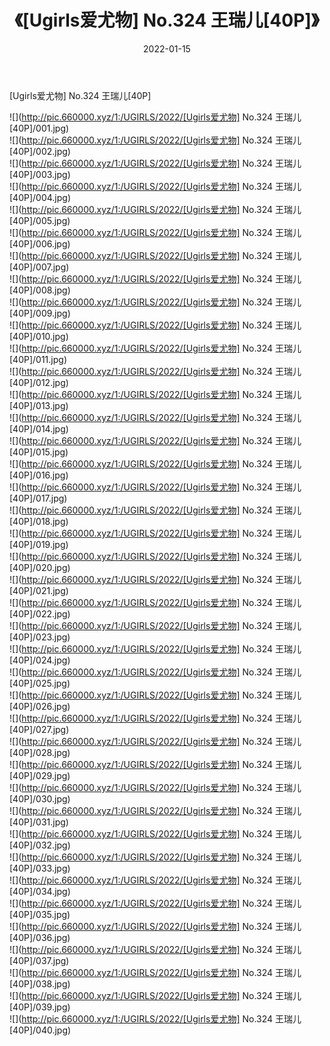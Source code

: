﻿---
layout: post
title:  《[Ugirls爱尤物] No.324 王瑞儿[40P]》
date:   2022-01-15
img: http://pic.660000.xyz/1:/UGIRLS/2022/[Ugirls爱尤物] No.324 王瑞儿[40P]/000.jpg
categories: [美女, 清纯, 唯美]
---

[Ugirls爱尤物] No.324 王瑞儿[40P]

  ![](http://pic.660000.xyz/1:/UGIRLS/2022/[Ugirls爱尤物] No.324 王瑞儿[40P]/001.jpg) <br> ![](http://pic.660000.xyz/1:/UGIRLS/2022/[Ugirls爱尤物] No.324 王瑞儿[40P]/002.jpg) <br> ![](http://pic.660000.xyz/1:/UGIRLS/2022/[Ugirls爱尤物] No.324 王瑞儿[40P]/003.jpg) <br> ![](http://pic.660000.xyz/1:/UGIRLS/2022/[Ugirls爱尤物] No.324 王瑞儿[40P]/004.jpg) <br> ![](http://pic.660000.xyz/1:/UGIRLS/2022/[Ugirls爱尤物] No.324 王瑞儿[40P]/005.jpg) <br> ![](http://pic.660000.xyz/1:/UGIRLS/2022/[Ugirls爱尤物] No.324 王瑞儿[40P]/006.jpg) <br> ![](http://pic.660000.xyz/1:/UGIRLS/2022/[Ugirls爱尤物] No.324 王瑞儿[40P]/007.jpg) <br> ![](http://pic.660000.xyz/1:/UGIRLS/2022/[Ugirls爱尤物] No.324 王瑞儿[40P]/008.jpg) <br> ![](http://pic.660000.xyz/1:/UGIRLS/2022/[Ugirls爱尤物] No.324 王瑞儿[40P]/009.jpg) <br> ![](http://pic.660000.xyz/1:/UGIRLS/2022/[Ugirls爱尤物] No.324 王瑞儿[40P]/010.jpg) <br> ![](http://pic.660000.xyz/1:/UGIRLS/2022/[Ugirls爱尤物] No.324 王瑞儿[40P]/011.jpg) <br> ![](http://pic.660000.xyz/1:/UGIRLS/2022/[Ugirls爱尤物] No.324 王瑞儿[40P]/012.jpg) <br> ![](http://pic.660000.xyz/1:/UGIRLS/2022/[Ugirls爱尤物] No.324 王瑞儿[40P]/013.jpg) <br> ![](http://pic.660000.xyz/1:/UGIRLS/2022/[Ugirls爱尤物] No.324 王瑞儿[40P]/014.jpg) <br> ![](http://pic.660000.xyz/1:/UGIRLS/2022/[Ugirls爱尤物] No.324 王瑞儿[40P]/015.jpg) <br> ![](http://pic.660000.xyz/1:/UGIRLS/2022/[Ugirls爱尤物] No.324 王瑞儿[40P]/016.jpg) <br> ![](http://pic.660000.xyz/1:/UGIRLS/2022/[Ugirls爱尤物] No.324 王瑞儿[40P]/017.jpg) <br> ![](http://pic.660000.xyz/1:/UGIRLS/2022/[Ugirls爱尤物] No.324 王瑞儿[40P]/018.jpg) <br> ![](http://pic.660000.xyz/1:/UGIRLS/2022/[Ugirls爱尤物] No.324 王瑞儿[40P]/019.jpg) <br> ![](http://pic.660000.xyz/1:/UGIRLS/2022/[Ugirls爱尤物] No.324 王瑞儿[40P]/020.jpg) <br> ![](http://pic.660000.xyz/1:/UGIRLS/2022/[Ugirls爱尤物] No.324 王瑞儿[40P]/021.jpg) <br> ![](http://pic.660000.xyz/1:/UGIRLS/2022/[Ugirls爱尤物] No.324 王瑞儿[40P]/022.jpg) <br> ![](http://pic.660000.xyz/1:/UGIRLS/2022/[Ugirls爱尤物] No.324 王瑞儿[40P]/023.jpg) <br> ![](http://pic.660000.xyz/1:/UGIRLS/2022/[Ugirls爱尤物] No.324 王瑞儿[40P]/024.jpg) <br> ![](http://pic.660000.xyz/1:/UGIRLS/2022/[Ugirls爱尤物] No.324 王瑞儿[40P]/025.jpg) <br> ![](http://pic.660000.xyz/1:/UGIRLS/2022/[Ugirls爱尤物] No.324 王瑞儿[40P]/026.jpg) <br> ![](http://pic.660000.xyz/1:/UGIRLS/2022/[Ugirls爱尤物] No.324 王瑞儿[40P]/027.jpg) <br> ![](http://pic.660000.xyz/1:/UGIRLS/2022/[Ugirls爱尤物] No.324 王瑞儿[40P]/028.jpg) <br> ![](http://pic.660000.xyz/1:/UGIRLS/2022/[Ugirls爱尤物] No.324 王瑞儿[40P]/029.jpg) <br> ![](http://pic.660000.xyz/1:/UGIRLS/2022/[Ugirls爱尤物] No.324 王瑞儿[40P]/030.jpg) <br> ![](http://pic.660000.xyz/1:/UGIRLS/2022/[Ugirls爱尤物] No.324 王瑞儿[40P]/031.jpg) <br> ![](http://pic.660000.xyz/1:/UGIRLS/2022/[Ugirls爱尤物] No.324 王瑞儿[40P]/032.jpg) <br> ![](http://pic.660000.xyz/1:/UGIRLS/2022/[Ugirls爱尤物] No.324 王瑞儿[40P]/033.jpg) <br> ![](http://pic.660000.xyz/1:/UGIRLS/2022/[Ugirls爱尤物] No.324 王瑞儿[40P]/034.jpg) <br> ![](http://pic.660000.xyz/1:/UGIRLS/2022/[Ugirls爱尤物] No.324 王瑞儿[40P]/035.jpg) <br> ![](http://pic.660000.xyz/1:/UGIRLS/2022/[Ugirls爱尤物] No.324 王瑞儿[40P]/036.jpg) <br> ![](http://pic.660000.xyz/1:/UGIRLS/2022/[Ugirls爱尤物] No.324 王瑞儿[40P]/037.jpg) <br> ![](http://pic.660000.xyz/1:/UGIRLS/2022/[Ugirls爱尤物] No.324 王瑞儿[40P]/038.jpg) <br> ![](http://pic.660000.xyz/1:/UGIRLS/2022/[Ugirls爱尤物] No.324 王瑞儿[40P]/039.jpg) <br> ![](http://pic.660000.xyz/1:/UGIRLS/2022/[Ugirls爱尤物] No.324 王瑞儿[40P]/040.jpg) <br>